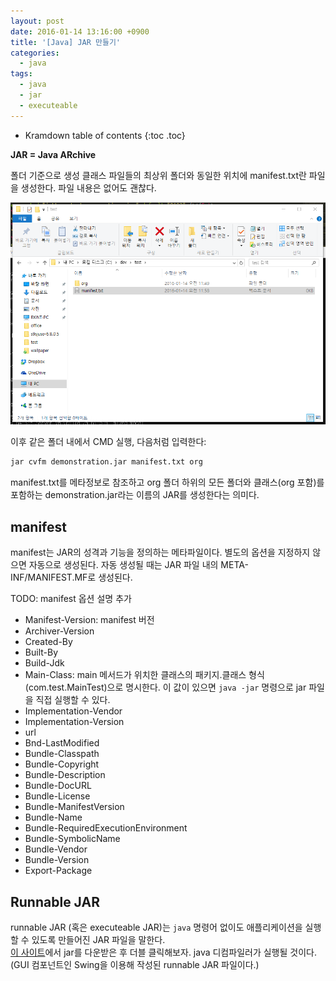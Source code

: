 ```yaml
---
layout: post
date: 2016-01-14 13:16:00 +0900
title: '[Java] JAR 만들기'
categories:
  - java
tags:
  - java
  - jar
  - executeable
---
```


* Kramdown table of contents
{:toc .toc}

**JAR = Java ARchive**

폴더 기준으로 생성
클래스 파일들의 최상위 폴더와 동일한 위치에 manifest.txt란 파일을 생성한다. 파일 내용은 없어도 괜찮다.

![](/images/create-jar.png)

이후 같은 폴더 내에서 CMD 실행, 다음처럼 입력한다:

```bash
jar cvfm demonstration.jar manifest.txt org
```

manifest.txt를 메타정보로 참조하고 org 폴더 하위의 모든 폴더와 클래스(org 포함)를 포함하는 demonstration.jar라는 이름의 JAR를 생성한다는 의미다.


## manifest

manifest는 JAR의 성격과 기능을 정의하는 메타파일이다. 별도의 옵션을 지정하지 않으면 자동으로 생성된다. 자동 생성될 때는 JAR 파일 내의 META-INF/MANIFEST.MF로 생성된다.

TODO: manifest 옵션 설명 추가

- Manifest-Version: manifest 버전
- Archiver-Version
- Created-By
- Built-By
- Build-Jdk
- Main-Class: main 메서드가 위치한 클래스의 패키지.클래스 형식(com.test.MainTest)으로 명시한다. 이 값이 있으면 `java -jar` 명령으로 jar 파일을 직접 실행할 수 있다.
- Implementation-Vendor
- Implementation-Version
- url
- Bnd-LastModified
- Bundle-Classpath
- Bundle-Copyright
- Bundle-Description
- Bundle-DocURL
- Bundle-License
- Bundle-ManifestVersion
- Bundle-Name
- Bundle-RequiredExecutionEnvironment
- Bundle-SymbolicName
- Bundle-Vendor
- Bundle-Version
- Export-Package


## Runnable JAR

runnable JAR (혹은 executeable JAR)는 `java` 명령어 없이도 애플리케이션을 실행할 수 있도록 만들어진 JAR 파일을 말한다.  
[이 사이트](https://java-decompiler.github.io)에서 jar를 다운받은 후 더블 클릭해보자. java 디컴파일러가 실행될 것이다. (GUI 컴포넌트인 Swing을 이용해 작성된 runnable JAR 파일이다.)
